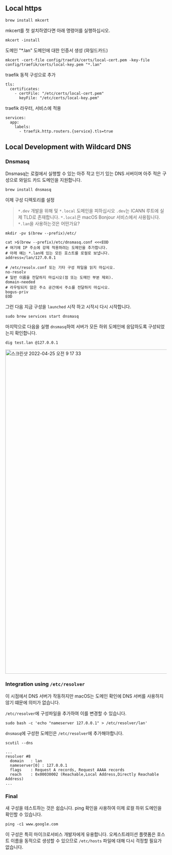 ## Local https

```
brew install mkcert
```

mkcert를 첫 설치하였다면 아래 명령어를 실행하십시오.

```
mkcert -install
```

도메인 "*.lan" 도메인에 대한 인증서 생성 (와일드카드)

```
mkcert -cert-file config/traefik/certs/local-cert.pem -key-file config/traefik/certs/local-key.pem "*.lan"
```

traefik 동적 구성으로 추가

```
tls:
  certificates:
    - certFile: "/etc/certs/local-cert.pem"
      keyFile: "/etc/certs/local-key.pem"
```

traefik 라우터, 서비스에 적용

```
services:
  app:
    labels:
      - traefik.http.routers.{service}.tls=true
```

## Local Development with Wildcard DNS

### Dnsmasq

Dnsmasq는 로컬에서 실행할 수 있는 아주 작고 인기 있는 DNS 서버이며 아주 적은 구성으로 와일드 카드 도메인을 지원합니다.

```
brew install dnsmasq
```

이제 구성 디렉토리를 설정

> `*.dev` 개발을 위해 및 `*.local` 도메인을 피하십시오 `.dev`는 ICANN 루트에 실제 TLD로 존재합니다. `*.local`은 macOS Bonjour 서비스에서 사용됩니다. `*.lan`을 사용하는것은 어떤가요?

```
mkdir -pv $(brew --prefix)/etc/

cat >$(brew --prefix)/etc/dnsmasq.conf <<<EOD
# 여기에 IP 주소에 강제 적용하려는 도메인을 추가합니다.
# 아래 예는 *.lan에 있는 모든 호스트를 로컬로 보냅니다.
address=/lan/127.0.0.1

# /etc/resolv.conf 또는 기타 구성 파일을 읽지 마십시오.
no-resolv
# 일반 이름을 전달하지 마십시오(점 또는 도메인 부분 제외).
domain-needed
# 라우팅되지 않은 주소 공간에서 주소를 전달하지 마십시오.
bogus-priv
EOD
```

그런 다음 지금 구성을 `launched` 시작 하고 시작시 다시 시작합니다.

```
sudo brew services start dnsmasq
```

마지막으로 다음을 실행 `dnsmasq`하여 서버가 모든 하위 도메인에 응답하도록 구성되었는지 확인합니다.

```
dig test.lan @127.0.0.1
```

<img width="1011" alt="스크린샷 2022-04-25 오전 9 17 33" src="https://user-images.githubusercontent.com/42893446/165003060-0b7f5e10-dfec-40cd-a24d-6c48f8b088ec.png">


### Integration using `/etc/resolver`

이 시점에서 DNS 서버가 작동하지만 macOS는 도메인 확인에 DNS 서버를 사용하지 않기 떄문에 의미가 없습니다.

`/etc/resolver`에 구성파일을 추가하여 이를 변경할 수 있습니다.

```
sudo bash -c 'echo "nameserver 127.0.0.1" > /etc/resolver/lan'
```

`dnsmasq`에 구성한 도메인은 `/etc/resolver`에 추가해야합니다.

```
scutil --dns

...
resolver #8
  domain   : lan
  nameserver[0] : 127.0.0.1
  flags    : Request A records, Request AAAA records
  reach    : 0x00030002 (Reachable,Local Address,Directly Reachable Address)
...

```

### Final

새 구성을 테스트하는 것은 쉽습니다. ping 확인을 사용하여 이제 로컬 하위 도메인을 확인할 수 있습니다.

```
ping -c1 www.google.com
```

이 구성은 특히 마이크로서비스 개발자에게 유용합니다. 오케스트레이션 플랫폼은 호스트 이름을 동적으로 생성할 수 있으므로 `/etc/hosts` 파일에 대해 다시 걱정할 필요가 없습니다.
